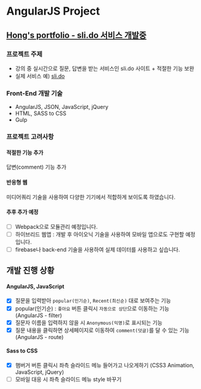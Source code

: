 # AngularJS Project
## [Hong's portfolio - sli.do 서비스 개발중](https://sharryhong.github.io/TIL/angularjs/hs_slido/src/index.html)

### 프로젝트 주제 

- 강의 중 실시간으로 질문, 답변을 받는 서비스인 sli.do 사이트 + 적절한 기능 보완 <br>
- 실제 서비스 예) [sli.do](https://app.sli.do/event/qao1egje/ask)

### Front-End 개발 기술

- AngularJS, JSON, JavaScript, jQuery
- HTML, SASS to CSS 
- Gulp

### 프로젝트 고려사항

#### 적절한 기능 추가<br>
답변(comment) 기능 추가

#### 반응형 웹 <br>
미디어쿼리 기술을 사용하여 다양한 기기에서 적합하게 보이도록 하였습니다.

#### 추후 추가 예정 <br>
- [ ] Webpack으로 모듈관리 예정입니다. <br>
- [ ] 하이브리드 웹앱 : 개발 후 아이오닉 기술을 사용하여 모바일 앱으로도 구현할 예정입니다.<br>
- [ ] firebase나 back-end 기술을 사용하여 실제 데이터를 사용하고 싶습니다. 

## 개발 진행 상황

#### AngularJS, JavaScript 
- [x] 질문을 입력받아 `popular(인기순)`, `Recent(최신순)` 대로 보여주는 기능 
- [x] popular(인기순) : `좋아요` 버튼 클릭시 `자동으로 상단`으로 이동하는 기능 (AngularJS - filter)
- [x] 질문자 이름을 입력하지 않을 시 `Anonymous(익명)`로 표시되는 기능 
- [x] 질문 내용을 클릭하면 상세페이지로 이동하여 `comment(덧글)`를 달 수 있는 기능 (AngularJS - route)

#### Sass to CSS 
- [x] 햄버거 버튼 클릭시 좌측 슬라이드 메뉴 들어가고 나오게하기 (CSS3 Animation, JavaScript, jQuery)
- [ ] 모바일 대응 시 좌측 슬라이드 메뉴 style 바꾸기 